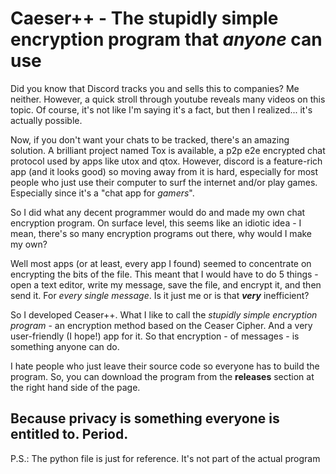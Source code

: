# Caeser++ - The stupidly simple encryption program that _anyone_ can use
Did you know that Discord tracks you and sells this to companies? Me neither. However, a quick stroll through youtube reveals many videos on this topic. Of course, it's not like I'm saying it's a fact, but then I realized... it's actually possible.

Now, if you don't want your chats to be tracked, there's an amazing solution. A brilliant project named Tox is available, a p2p e2e encrypted chat protocol used by apps like utox and qtox. However, discord is a feature-rich app (and it looks good) so moving away from it is hard, especially for most people who just use their computer to surf the internet and/or play games. Especially since it's a "chat app for *gamers*".

So I did what any decent programmer would do and made my own chat encryption program. On surface level, this seems like an idiotic idea - I mean, there's so many encryption programs out there, why would I make my own?

Well most apps (or at least, every app I found) seemed to concentrate on encrypting the bits of the file. This meant that I would have to do 5 things - open a text editor, write my message, save the file, and encrypt it, and then send it. For *every single message*. Is it just me or is that ***very*** inefficient?

So I developed Ceaser++. What I like to call the *stupidly simple encryption program* - an encryption method based on the Ceaser Cipher. And a very user-friendly (I hope!) app for it. So that encryption - of messages - is something anyone can do.

I hate people who just leave their source code so everyone has to build the program. So, you can download the program from the **releases** section at the right hand side of the page.

## Because privacy is something everyone is entitled to. Period.

P.S.: The python file is just for reference. It's not part of the actual program
